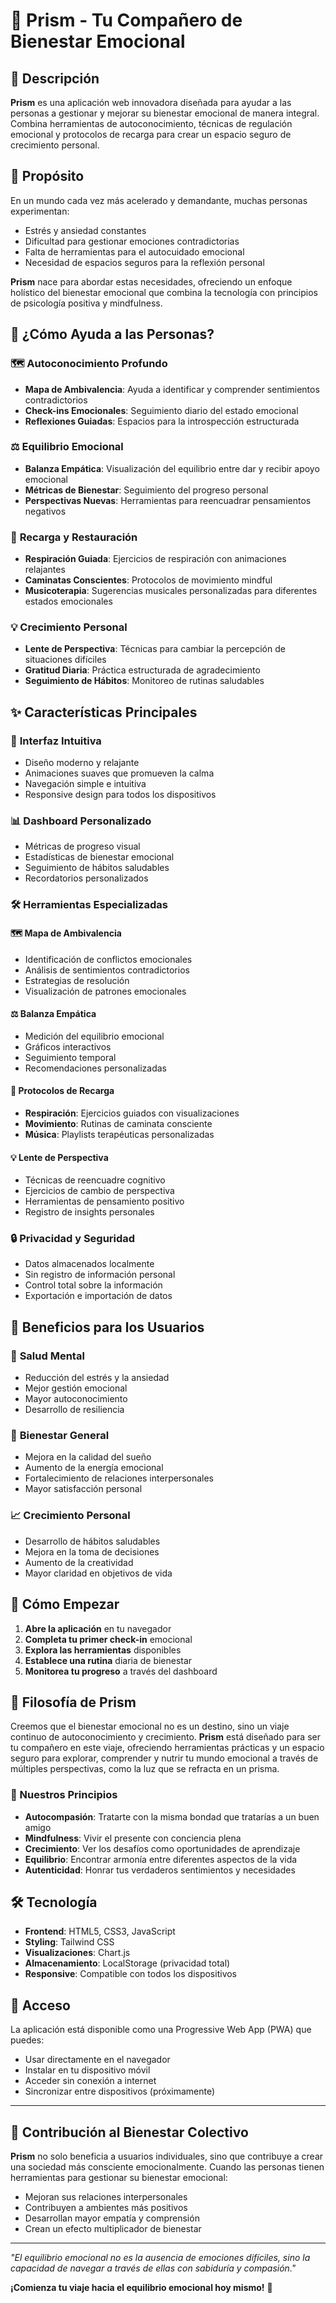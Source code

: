 # 🌟 Prism - Tu Compañero de Bienestar Emocional

## 📖 Descripción

**Prism** es una aplicación web innovadora diseñada para ayudar a las personas a gestionar y mejorar su bienestar emocional de manera integral. Combina herramientas de autoconocimiento, técnicas de regulación emocional y protocolos de recarga para crear un espacio seguro de crecimiento personal.

## 🎯 Propósito

En un mundo cada vez más acelerado y demandante, muchas personas experimentan:
- Estrés y ansiedad constantes
- Dificultad para gestionar emociones contradictorias
- Falta de herramientas para el autocuidado emocional
- Necesidad de espacios seguros para la reflexión personal

**Prism** nace para abordar estas necesidades, ofreciendo un enfoque holístico del bienestar emocional que combina la tecnología con principios de psicología positiva y mindfulness.

## 🚀 ¿Cómo Ayuda a las Personas?

### 🗺️ **Autoconocimiento Profundo**
- **Mapa de Ambivalencia**: Ayuda a identificar y comprender sentimientos contradictorios
- **Check-ins Emocionales**: Seguimiento diario del estado emocional
- **Reflexiones Guiadas**: Espacios para la introspección estructurada

### ⚖️ **Equilibrio Emocional**
- **Balanza Empática**: Visualización del equilibrio entre dar y recibir apoyo emocional
- **Métricas de Bienestar**: Seguimiento del progreso personal
- **Perspectivas Nuevas**: Herramientas para reencuadrar pensamientos negativos

### 🔋 **Recarga y Restauración**
- **Respiración Guiada**: Ejercicios de respiración con animaciones relajantes
- **Caminatas Conscientes**: Protocolos de movimiento mindful
- **Musicoterapia**: Sugerencias musicales personalizadas para diferentes estados emocionales

### 💡 **Crecimiento Personal**
- **Lente de Perspectiva**: Técnicas para cambiar la percepción de situaciones difíciles
- **Gratitud Diaria**: Práctica estructurada de agradecimiento
- **Seguimiento de Hábitos**: Monitoreo de rutinas saludables

## ✨ Características Principales

### 🎨 **Interfaz Intuitiva**
- Diseño moderno y relajante
- Animaciones suaves que promueven la calma
- Navegación simple e intuitiva
- Responsive design para todos los dispositivos

### 📊 **Dashboard Personalizado**
- Métricas de progreso visual
- Estadísticas de bienestar emocional
- Seguimiento de hábitos saludables
- Recordatorios personalizados

### 🛠️ **Herramientas Especializadas**

#### 🗺️ Mapa de Ambivalencia
- Identificación de conflictos emocionales
- Análisis de sentimientos contradictorios
- Estrategias de resolución
- Visualización de patrones emocionales

#### ⚖️ Balanza Empática
- Medición del equilibrio emocional
- Gráficos interactivos
- Seguimiento temporal
- Recomendaciones personalizadas

#### 🔋 Protocolos de Recarga
- **Respiración**: Ejercicios guiados con visualizaciones
- **Movimiento**: Rutinas de caminata consciente
- **Música**: Playlists terapéuticas personalizadas

#### 💡 Lente de Perspectiva
- Técnicas de reencuadre cognitivo
- Ejercicios de cambio de perspectiva
- Herramientas de pensamiento positivo
- Registro de insights personales

### 🔒 **Privacidad y Seguridad**
- Datos almacenados localmente
- Sin registro de información personal
- Control total sobre la información
- Exportación e importación de datos

## 🎯 Beneficios para los Usuarios

### 🧠 **Salud Mental**
- Reducción del estrés y la ansiedad
- Mejor gestión emocional
- Mayor autoconocimiento
- Desarrollo de resiliencia

### 💪 **Bienestar General**
- Mejora en la calidad del sueño
- Aumento de la energía emocional
- Fortalecimiento de relaciones interpersonales
- Mayor satisfacción personal

### 📈 **Crecimiento Personal**
- Desarrollo de hábitos saludables
- Mejora en la toma de decisiones
- Aumento de la creatividad
- Mayor claridad en objetivos de vida

## 🚀 Cómo Empezar

1. **Abre la aplicación** en tu navegador
2. **Completa tu primer check-in** emocional
3. **Explora las herramientas** disponibles
4. **Establece una rutina** diaria de bienestar
5. **Monitorea tu progreso** a través del dashboard

## 🌈 Filosofía de Prism

Creemos que el bienestar emocional no es un destino, sino un viaje continuo de autoconocimiento y crecimiento. **Prism** está diseñado para ser tu compañero en este viaje, ofreciendo herramientas prácticas y un espacio seguro para explorar, comprender y nutrir tu mundo emocional a través de múltiples perspectivas, como la luz que se refracta en un prisma.

### 🎯 Nuestros Principios

- **Autocompasión**: Tratarte con la misma bondad que tratarías a un buen amigo
- **Mindfulness**: Vivir el presente con conciencia plena
- **Crecimiento**: Ver los desafíos como oportunidades de aprendizaje
- **Equilibrio**: Encontrar armonía entre diferentes aspectos de la vida
- **Autenticidad**: Honrar tus verdaderos sentimientos y necesidades

## 🛠️ Tecnología

- **Frontend**: HTML5, CSS3, JavaScript
- **Styling**: Tailwind CSS
- **Visualizaciones**: Chart.js
- **Almacenamiento**: LocalStorage (privacidad total)
- **Responsive**: Compatible con todos los dispositivos

## 📱 Acceso

La aplicación está disponible como una Progressive Web App (PWA) que puedes:
- Usar directamente en el navegador
- Instalar en tu dispositivo móvil
- Acceder sin conexión a internet
- Sincronizar entre dispositivos (próximamente)

---

## 🤝 Contribución al Bienestar Colectivo

**Prism** no solo beneficia a usuarios individuales, sino que contribuye a crear una sociedad más consciente emocionalmente. Cuando las personas tienen herramientas para gestionar su bienestar emocional:

- Mejoran sus relaciones interpersonales
- Contribuyen a ambientes más positivos
- Desarrollan mayor empatía y comprensión
- Crean un efecto multiplicador de bienestar

---

*"El equilibrio emocional no es la ausencia de emociones difíciles, sino la capacidad de navegar a través de ellas con sabiduría y compasión."*

**¡Comienza tu viaje hacia el equilibrio emocional hoy mismo!** 🌟